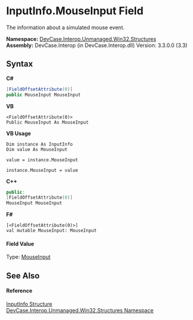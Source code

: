 # InputInfo.MouseInput Field
 

The information about a simulated mouse event.

**Namespace:**&nbsp;<a href="N_DevCase_Interop_Unmanaged_Win32_Structures">DevCase.Interop.Unmanaged.Win32.Structures</a><br />**Assembly:**&nbsp;DevCase.Interop (in DevCase.Interop.dll) Version: 3.3.0.0 (3.3)

## Syntax

**C#**<br />
``` C#
[FieldOffsetAttribute(0)]
public MouseInput MouseInput
```

**VB**<br />
``` VB
<FieldOffsetAttribute(0)>
Public MouseInput As MouseInput
```

**VB Usage**<br />
``` VB Usage
Dim instance As InputInfo
Dim value As MouseInput

value = instance.MouseInput

instance.MouseInput = value
```

**C++**<br />
``` C++
public:
[FieldOffsetAttribute(0)]
MouseInput MouseInput
```

**F#**<br />
``` F#
[<FieldOffsetAttribute(0)>]
val mutable MouseInput: MouseInput
```


#### Field Value
Type: <a href="T_DevCase_Interop_Unmanaged_Win32_Structures_MouseInput">MouseInput</a>

## See Also


#### Reference
<a href="T_DevCase_Interop_Unmanaged_Win32_Structures_InputInfo">InputInfo Structure</a><br /><a href="N_DevCase_Interop_Unmanaged_Win32_Structures">DevCase.Interop.Unmanaged.Win32.Structures Namespace</a><br />